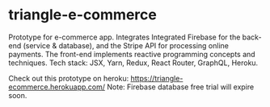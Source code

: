 # triangle-e-commerce
Prototype for e-commerce app. Integrates Integrated Firebase for the back-end (service &amp; database), and the Stripe API for processing online payments. The front-end implements reactive programming concepts and techniques. Tech stack: JSX, Yarn, Redux, React Router, GraphQL, Heroku. 

Check out this prototype on heroku: https://triangle-ecommerce.herokuapp.com/
Note: Firebase database free trial will expire soon.
